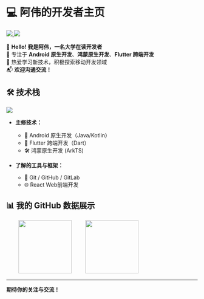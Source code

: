 <h1>💻 阿伟的开发者主页</h1>
<p>
    <a title="My Blog Site" target="_blank" href="https://blog.csdn.net/weixin_75207021">
        <img src="https://img.shields.io/badge/Blog-https%3A%2F%2Fblog.csdn.net%2Fweixin_75207021-blue?labelColor=FB5531" />
    </a>
  <a title="Bilibili" target="_blank" href="https://space.bilibili.com/471714355">
        <img src="https://img.shields.io/badge/BiliBili-https%3A%2F%2Fspace.bilibili.com%2F471714355-blue?labelColor=FF769F" />
    </a>
</p>

👋 **Hello! 我是阿伟，一名大学在读开发者**  
🎯 专注于 **Android 原生开发**、**鸿蒙原生开发**、**Flutter 跨端开发**  
📖 热爱学习新技术，积极探索移动开发领域  
📬 **欢迎沟通交流！**


## 🛠️ 技术栈
<a href="https://skillicons.dev">
<img src="https://skillicons.dev/icons?i=androidstudio,flutter,java,kotlin,dart,ts,js,react,vue,html,css,linux,git,vscode,idea,md" />
</a>

- **主修技术：**
  - 🌟 Android 原生开发（Java/Kotlin）
  - 🚀 Flutter 跨端开发（Dart）
  - 🛠️ 鸿蒙原生开发 (ArkTS)
 
- **了解的工具与框架：**
  - 🔧 Git / GitHub / GitLab
  - 🌐 React Web前端开发
 
## 📊 我的 GitHub 数据展示

<div >
    <span>&emsp;&emsp;</span>
    <img height="140px" src="https://github-readme-stats.vercel.app/api/top-langs/?username=bitByte404&layout=compact&theme=tokyonight" />
    <span>&emsp;&emsp;</span>
    <img height="140px" src="https://github-readme-activity-graph.vercel.app/graph?username=bitByte404&theme=vue" />
    <span>&emsp;&emsp;</span>
</div>

---

**期待你的关注与交流！**


